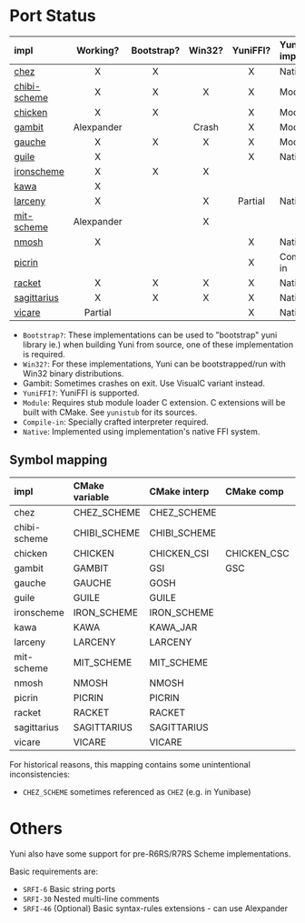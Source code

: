 Port Status
===========

|impl            |Working?  |Bootstrap?|Win32?|YuniFFI?|YuniFFI impl|
|:---------------|:--------:|:--------:|:----:|:------:|:-----------|
|[chez][]        |X         |X         |      |X       |Native      |
|[chibi-scheme][]|X         |X         |X     |X       |Module      |
|[chicken][]     |X         |X         |      |X       |Module      |
|[gambit][]      |Alexpander|          |Crash |X       |Module      |
|[gauche][]      |X         |X         |X     |X       |Module      |
|[guile][]       |X         |          |      |X       |Native      |
|[ironscheme][]  |X         |X         |X     |        |            |
|[kawa][]        |X         |          |      |        |            |
|[larceny][]     |X         |          |X     |Partial |Native      |
|[mit-scheme][]  |Alexpander|          |X     |        |            |
|[nmosh][]       |X         |          |      |X       |Native      |
|[picrin][]      |          |          |      |X       |Compile-in  |
|[racket][]      |X         |X         |X     |X       |Native      |
|[sagittarius][] |X         |X         |X     |X       |Native      |
|[vicare][]      |Partial   |          |      |X       |Native      |

* `Bootstrap?`: These implementations can be used to "bootstrap" yuni library ie.) when building Yuni from source, one of these implementation is required.
* `Win32?`: For these implementations, Yuni can be bootstrapped/run with Win32 binary distributions.
 * Gambit: Sometimes crashes on exit. Use VisualC variant instead.
* `YuniFFI?`: YuniFFI is supported. 
 * `Module`: Requires stub module loader C extension. C extensions will be built with CMake. See `yunistub` for its sources.
 * `Compile-in`: Specially crafted interpreter required.
 * `Native`: Implemented using implementation's native FFI system.

Symbol mapping
--------------


|impl        |CMake variable|CMake interp|CMake comp |CMake pkg     |
|:-----------|:-------------|:-----------|:----------|:-------------|
|chez        |CHEZ_SCHEME   |CHEZ_SCHEME |           |              |
|chibi-scheme|CHIBI_SCHEME  |CHIBI_SCHEME|           |              |
|chicken     |CHICKEN       |CHICKEN_CSI |CHICKEN_CSC|CHICKEN       |
|gambit      |GAMBIT        |GSI         |GSC        |              |
|gauche      |GAUCHE        |GOSH        |           |GAUCHE_PACKAGE|
|guile       |GUILE         |GUILE       |           |              |
|ironscheme  |IRON_SCHEME   |IRON_SCHEME |           |              |
|kawa        |KAWA          |KAWA_JAR    |           |              |
|larceny     |LARCENY       |LARCENY     |           |              |
|mit-scheme  |MIT_SCHEME    |MIT_SCHEME  |           |              |
|nmosh       |NMOSH         |NMOSH       |           |              |
|picrin      |PICRIN        |PICRIN      |           |              |
|racket      |RACKET        |RACKET      |           |RACO          |
|sagittarius |SAGITTARIUS   |SAGITTARIUS |           |              |
|vicare      |VICARE        |VICARE      |           |              |

For historical reasons, this mapping contains some unintentional inconsistencies:

* `CHEZ_SCHEME` sometimes referenced as `CHEZ` (e.g. in Yunibase)

Others
======

Yuni also have some support for pre-R6RS/R7RS Scheme implementations. 

Basic requirements are:

- `SRFI-6` Basic string ports
- `SRFI-30` Nested multi-line comments
- `SRFI-46` (Optional) Basic syntax-rules extensions - can use Alexpander 


[chez]: https://github.com/okuoku/yuni/blob/master/doc/PortingNotes/chez.md
[chibi-scheme]: https://github.com/okuoku/yuni/blob/master/doc/PortingNotes/chibi-scheme.md
[chicken]: https://github.com/okuoku/yuni/blob/master/doc/PortingNotes/chicken.md
[gambit]: https://github.com/okuoku/yuni/blob/master/doc/PortingNotes/gambit.md
[gauche]: https://github.com/okuoku/yuni/blob/master/doc/PortingNotes/gauche.md
[guile]: https://github.com/okuoku/yuni/blob/master/doc/PortingNotes/guile.md
[ironscheme]: https://github.com/okuoku/yuni/blob/master/doc/PortingNotes/ironscheme.md
[kawa]: https://github.com/okuoku/yuni/blob/master/doc/PortingNotes/kawa.md
[larceny]: https://github.com/okuoku/yuni/blob/master/doc/PortingNotes/larceny.md
[mit-scheme]: https://github.com/okuoku/yuni/blob/master/doc/PortingNotes/mit-scheme.md
[nmosh]: https://github.com/okuoku/yuni/blob/master/doc/PortingNotes/nmosh.md
[picrin]: https://github.com/okuoku/yuni/blob/master/doc/PortingNotes/picrin.md
[racket]: https://github.com/okuoku/yuni/blob/master/doc/PortingNotes/racket.md
[sagittarius]: https://github.com/okuoku/yuni/blob/master/doc/PortingNotes/sagittarius.md
[vicare]: https://github.com/okuoku/yuni/blob/master/doc/PortingNotes/vicare.md
